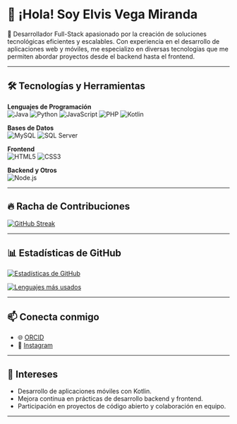 # 👋 ¡Hola! Soy Elvis Vega Miranda

🎯 Desarrollador Full-Stack apasionado por la creación de soluciones tecnológicas eficientes y escalables. Con experiencia en el desarrollo de aplicaciones web y móviles, me especializo en diversas tecnologías que me permiten abordar proyectos desde el backend hasta el frontend.

---

## 🛠️ Tecnologías y Herramientas

**Lenguajes de Programación**  
![Java](https://img.shields.io/badge/Java-ED8B00?style=for-the-badge&logo=java&logoColor=white)
![Python](https://img.shields.io/badge/Python-3776AB?style=for-the-badge&logo=python&logoColor=white)
![JavaScript](https://img.shields.io/badge/JavaScript-F7DF1E?style=for-the-badge&logo=javascript&logoColor=black)
![PHP](https://img.shields.io/badge/PHP-777BB4?style=for-the-badge&logo=php&logoColor=white)
![Kotlin](https://img.shields.io/badge/Kotlin-0095D5?style=for-the-badge&logo=kotlin&logoColor=white)

**Bases de Datos**  
![MySQL](https://img.shields.io/badge/MySQL-4479A1?style=for-the-badge&logo=mysql&logoColor=white)
![SQL Server](https://img.shields.io/badge/SQL_Server-CC2927?style=for-the-badge&logo=microsoft-sql-server&logoColor=white)

**Frontend**  
![HTML5](https://img.shields.io/badge/HTML5-E34F26?style=for-the-badge&logo=html5&logoColor=white)
![CSS3](https://img.shields.io/badge/CSS3-1572B6?style=for-the-badge&logo=css3&logoColor=white)

**Backend y Otros**  
![Node.js](https://img.shields.io/badge/Node.js-339933?style=for-the-badge&logo=nodedotjs&logoColor=white)

---

## 🔥 Racha de Contribuciones

[![GitHub Streak](https://github-readme-streak-stats.herokuapp.com?user=elvis-v12&theme=dark&hide_border=true)](https://git.io/streak-stats)

---

## 📊 Estadísticas de GitHub

[![Estadísticas de GitHub](https://github-readme-stats.vercel.app/api?username=elvis-v12&show_icons=true&theme=radical)](https://github.com/elvis-v12)

[![Lenguajes más usados](https://github-readme-stats.vercel.app/api/top-langs/?username=elvis-v12&layout=compact&theme=radical)](https://github.com/elvis-v12)

---

## 📫 Conecta conmigo

- 🌐 [ORCID](https://orcid.org/0000-0001-5647-8191)
- 📸 [Instagram](https://www.instagram.com/elvis_2481)

---

## 🧠 Intereses

- Desarrollo de aplicaciones móviles con Kotlin.
- Mejora continua en prácticas de desarrollo backend y frontend.
- Participación en proyectos de código abierto y colaboración en equipo.

---
